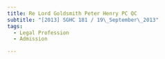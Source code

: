 ```yaml
---
title: Re Lord Goldsmith Peter Henry PC QC 
subtitle: "[2013] SGHC 181 / 19\_September\_2013"
tags:
  - Legal Profession
  - Admission

---
```


